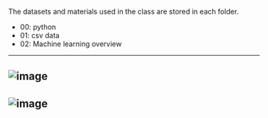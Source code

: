 The datasets and materials used in the class are stored in each folder.
* 00: python
* 01: csv data
* 02: Machine learning overview
---
![image](https://user-images.githubusercontent.com/130117169/232673267-0b6ce894-7030-4245-9c69-a2d1ccc75e1b.png)
---
![image](https://user-images.githubusercontent.com/130117169/233832685-149c989f-4a69-453b-8fe5-a280376f3aa9.png)
---
